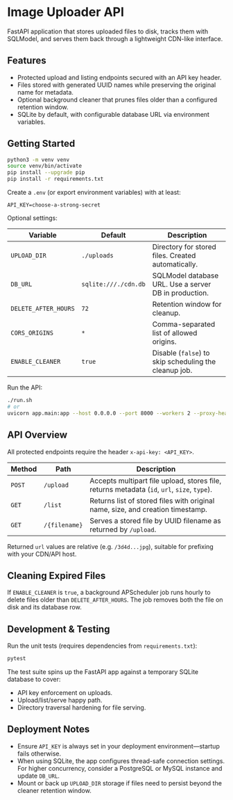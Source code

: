 # Image Uploader API

FastAPI application that stores uploaded files to disk, tracks them with SQLModel, and serves them back through a lightweight CDN-like interface.

## Features
- Protected upload and listing endpoints secured with an API key header.
- Files stored with generated UUID names while preserving the original name for metadata.
- Optional background cleaner that prunes files older than a configured retention window.
- SQLite by default, with configurable database URL via environment variables.

## Getting Started

```bash
python3 -m venv venv
source venv/bin/activate
pip install --upgrade pip
pip install -r requirements.txt
```

Create a `.env` (or export environment variables) with at least:

```
API_KEY=choose-a-strong-secret
```

Optional settings:

| Variable | Default | Description |
|----------|---------|-------------|
| `UPLOAD_DIR` | `./uploads` | Directory for stored files. Created automatically. |
| `DB_URL` | `sqlite:///./cdn.db` | SQLModel database URL. Use a server DB in production. |
| `DELETE_AFTER_HOURS` | `72` | Retention window for cleanup. |
| `CORS_ORIGINS` | `*` | Comma-separated list of allowed origins. |
| `ENABLE_CLEANER` | `true` | Disable (`false`) to skip scheduling the cleanup job. |

Run the API:

```bash
./run.sh
# or
uvicorn app.main:app --host 0.0.0.0 --port 8000 --workers 2 --proxy-headers
```

## API Overview

All protected endpoints require the header `x-api-key: <API_KEY>`.

| Method | Path | Description |
|--------|------|-------------|
| `POST` | `/upload` | Accepts multipart file upload, stores file, returns metadata (`id`, `url`, `size`, `type`). |
| `GET` | `/list` | Returns list of stored files with original name, size, and creation timestamp. |
| `GET` | `/{filename}` | Serves a stored file by UUID filename as returned by `/upload`. |

Returned `url` values are relative (e.g. `/3d4d...jpg`), suitable for prefixing with your CDN/API host.

## Cleaning Expired Files

If `ENABLE_CLEANER` is `true`, a background APScheduler job runs hourly to delete files older than `DELETE_AFTER_HOURS`. The job removes both the file on disk and its database row.

## Development & Testing

Run the unit tests (requires dependencies from `requirements.txt`):

```bash
pytest
```

The test suite spins up the FastAPI app against a temporary SQLite database to cover:
- API key enforcement on uploads.
- Upload/list/serve happy path.
- Directory traversal hardening for file serving.

## Deployment Notes

- Ensure `API_KEY` is always set in your deployment environment—startup fails otherwise.
- When using SQLite, the app configures thread-safe connection settings. For higher concurrency, consider a PostgreSQL or MySQL instance and update `DB_URL`.
- Mount or back up `UPLOAD_DIR` storage if files need to persist beyond the cleaner retention window.
